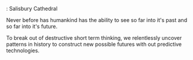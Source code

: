 : Salisbury Cathedral 

Never before has humankind has the ability to see so far into it's past and so far into it's future. 

To break out of destructive short term thinking, we relentlessly uncover patterns in history to construct new possible futures with out predictive technologies.